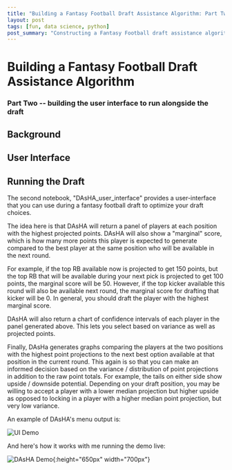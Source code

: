 ```yaml
---
title: "Building a Fantasy Football Draft Assistance Algorithm: Part Two"
layout: post
tags: [fun, data science, python]
post_summary: "Constructing a Fantasy Football draft assistance algorithm using Gaussian Kernel Density Estimation (Gaussian KDE) Part Two: Building the User Interface."
---
```


# Building a Fantasy Football Draft Assistance Algorithm
### Part Two -- building the user interface to run alongside the draft

## Background

## User Interface

## Running the Draft

The second notebook, "DAsHA_user_interface" provides a user-interface that you can use during a fantasy football draft to optimize your draft choices.

The idea here is that DAsHA will return a panel of players at each position with the highest projected points. DAsHA will also show a "marginal" score, which is how many more points this player is expected to generate compared to the best player at the same position who will be available in the next round.

For example, if the top RB available now is projected to get 150 points, but the top RB that will be available during your next pick is projected to get 100 points, the marginal score will be 50. However, if the top kicker available this round will also be available next round, the marginal score for drafting that kicker will be 0. In general, you should draft the player with the highest marginal score.

DAsHA will also return a chart of confidence intervals of each player in the panel generated above. This lets you select based on variance as well as projected points.

Finally, DAsHa generates graphs comparing the players at the two positions with the highest point projections to the next best option available at that position in the current round. This again is so that you can make an informed decision based on the variance / distribution of point projections in addition to the raw point totals. For example, the tails on either side show upside / downside potential. Depending on your draft position, you may be willing to accept a player with a lower median projection but higher upside as opposed to locking in a player with a higher median point projection, but very low variance.

An example of DAsHA's menu output is:

![UI Demo](../../../media//UI_demo.PNG)

And here's how it works with me running the demo live:

![DAsHA Demo](../../../media/DAsHA_Demo.gif){:height="650px" width="700px"}
